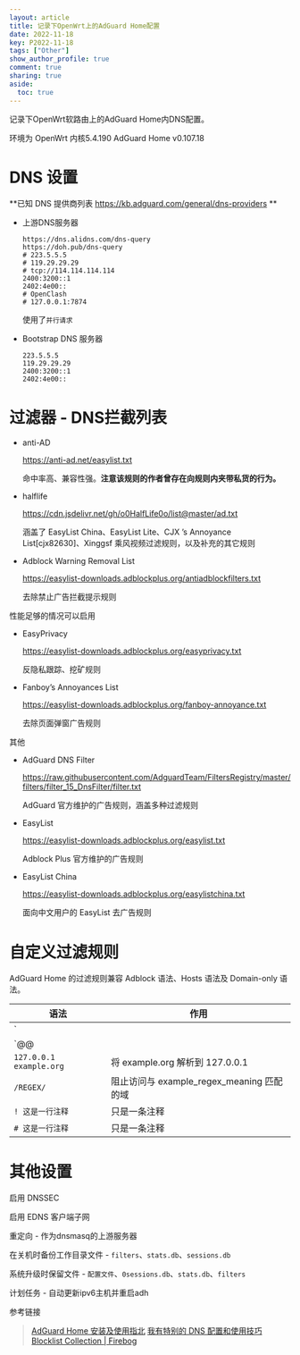 ```yaml
---
layout: article
title: 记录下OpenWrt上的AdGuard Home配置
date: 2022-11-18
key: P2022-11-18
tags: ["Other"]
show_author_profile: true
comment: true
sharing: true
aside:
  toc: true
---
```


记录下OpenWrt软路由上的AdGuard Home内DNS配置。

<!--more-->

环境为 OpenWrt 内核5.4.190  AdGuard Home v0.107.18

# DNS 设置

**已知 DNS 提供商列表 <https://kb.adguard.com/general/dns-providers> **

- 上游DNS服务器

    ```
    https://dns.alidns.com/dns-query
    https://doh.pub/dns-query
    # 223.5.5.5
    # 119.29.29.29
    # tcp://114.114.114.114
    2400:3200::1
    2402:4e00::
    # OpenClash
    # 127.0.0.1:7874
    ```

    使用了`并行请求`

- Bootstrap DNS 服务器

  ```
  223.5.5.5
  119.29.29.29
  2400:3200::1
  2402:4e00::
  ```

  

# 过滤器 - DNS拦截列表

- anti-AD

  https://anti-ad.net/easylist.txt

  命中率高、兼容性强。**注意该规则的作者曾存在向规则内夹带私货的行为。**

- halflife

  https://cdn.jsdelivr.net/gh/o0HalfLife0o/list@master/ad.txt

  涵盖了 EasyList China、EasyList Lite、CJX ’s Annoyance List[cjx82630]、Xinggsf 乘风视频过滤规则，以及补充的其它规则

- Adblock Warning Removal List

  https://easylist-downloads.adblockplus.org/antiadblockfilters.txt

  去除禁止广告拦截提示规则

性能足够的情况可以启用

- EasyPrivacy

  https://easylist-downloads.adblockplus.org/easyprivacy.txt

  反隐私跟踪、挖矿规则

- Fanboy’s Annoyances List

  https://easylist-downloads.adblockplus.org/fanboy-annoyance.txt

  去除页面弹窗广告规则

其他

- AdGuard DNS Filter

  https://raw.githubusercontent.com/AdguardTeam/FiltersRegistry/master/filters/filter_15_DnsFilter/filter.txt

  AdGuard 官方维护的广告规则，涵盖多种过滤规则

- EasyList

  https://easylist-downloads.adblockplus.org/easylist.txt

  Adblock Plus 官方维护的广告规则

- EasyList China

  https://easylist-downloads.adblockplus.org/easylistchina.txt

  面向中文用户的 EasyList 去广告规则

# 自定义过滤规则

AdGuard Home 的过滤规则兼容 Adblock 语法、Hosts 语法及 Domain-only 语法。

| **语法**                | **作用**                                  |
| ----------------------- | ----------------------------------------- |
| `||example.org^`        | 拦截 example.org 域名及其所有子域名       |
| `@@||example.org^`      | 放行 example.org 及其所有子域名           |
| `127.0.0.1 example.org` | 将 example.org 解析到 127.0.0.1           |
| `/REGEX/`               | 阻止访问与 example_regex_meaning 匹配的域 |
| `! 这是一行注释`        | 只是一条注释                              |
| `# 这是一行注释`        | 只是一条注释                              |



# 其他设置

启用 DNSSEC

启用 EDNS 客户端子网

重定向 - 作为dnsmasq的上游服务器

在关机时备份工作目录文件 -  `filters`、`stats.db`、`sessions.db`

系统升级时保留文件 -  `配置文件`、`0sessions.db`、`stats.db`、`filters`

计划任务 - 自动更新ipv6主机并重启adh 





参考链接

> [AdGuard Home 安装及使用指北](https://sspai.com/post/63088)
> [我有特别的 DNS 配置和使用技巧](https://blog.skk.moe/post/i-have-my-unique-dns-setup/)
> [Blocklist Collection | Firebog](https://firebog.net/)